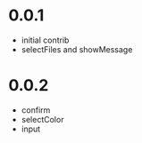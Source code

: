 # 0.0.1

 * initial contrib 
 * selectFiles and showMessage

# 0.0.2

 * confirm
 * selectColor
 * input